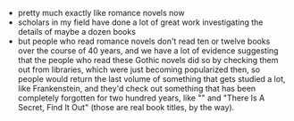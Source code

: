 - pretty much exactly like romance novels now
- scholars in my field have done a lot of great work investigating the details of maybe a dozen books
- but people who read romance novels don't read ten or twelve books over the course of 40 years, and we have a lot of evidence suggesting that the people who read these Gothic novels did so by checking them out from libraries, which were just becoming popularized then, so people would return the last volume of something that gets studied a lot, like Frankenstein, and they'd check out something that has been completely forgotten for two hundred years, like "" and "There Is A Secret, Find It Out" (those are real book titles, by the way). 